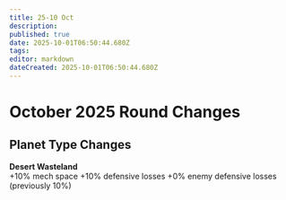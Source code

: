 ```yaml
---
title: 25-10 Oct
description: 
published: true
date: 2025-10-01T06:50:44.680Z
tags: 
editor: markdown
dateCreated: 2025-10-01T06:50:44.680Z
---
```


# October 2025 Round Changes

## __**Planet Type Changes**__
**Desert Wasteland**  
+10% mech space
+10% defensive losses
+0% enemy defensive losses (previously 10%)


